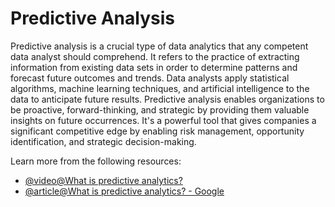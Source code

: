 # Predictive Analysis 

Predictive analysis is a crucial type of data analytics that any competent data analyst should comprehend. It refers to the practice of extracting information from existing data sets in order to determine patterns and forecast future outcomes and trends. Data analysts apply statistical algorithms, machine learning techniques, and artificial intelligence to the data to anticipate future results. Predictive analysis enables organizations to be proactive, forward-thinking, and strategic by providing them valuable insights on future occurrences. It's a powerful tool that gives companies a significant competitive edge by enabling risk management, opportunity identification, and strategic decision-making.

Learn more from the following resources:

- [@video@What is predictive analytics?](https://www.youtube.com/watch?v=cVibCHRSxB0)
- [@article@What is predictive analytics? - Google](https://cloud.google.com/learn/what-is-predictive-analytics)
